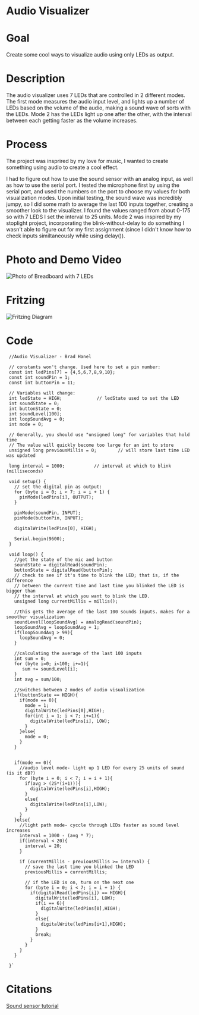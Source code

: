 # Audio Visualizer

# Goal

Create some cool ways to visualize audio using only LEDs as output.

# Description

The audio visualizer uses 7 LEDs that are controlled in 2 different modes. The first mode measures the audio input level, and lights up a number of LEDs based on the volume of the audio, making a sound wave of sorts with the LEDs. Mode 2 has the LEDs light up one after the other, with the interval between each getting faster as the volume increases.

# Process

The project was insprired by my love for music, I wanted to create something using audio to create a cool effect. 

I had to figure out how to use the sound sensor with an analog input, as well as how to use the serial port. I tested the microphone first by using the serial port, and used the numbers on the port to choose my values for both visualization modes. Upon initial testing, the sound wave was incredibly jumpy, so I did some math to average the last 100 inputs together, creating a smoother look to the visualizer. I found the values ranged from about 0-175 so with 7 LEDS I set the interval to 25 units. Mode 2 was inspired by my stoplight project, incorporating the blink-without-delay to do something I wasn't able to figure out for my first assignment (since I didn't know how to check inputs similtaneously while using delay()).

# Photo and Demo Video

![Photo of Breadboard with 7 LEDs](https://i.imgur.com/siibtYA.jpg)

# Fritzing

![Fritzing Diagram](https://i.imgur.com/j9OGAi5.jpg)

# Code

     //Audio Visualizer - Brad Hanel

     // constants won't change. Used here to set a pin number:
     const int ledPins[7] = {4,5,6,7,8,9,10};
     const int soundPin = 1;
     const int buttonPin = 11;

     // Variables will change:
     int ledState = HIGH;             // ledState used to set the LED
     int soundState = 0;
     int buttonState = 0;
     int soundLevel[100];
     int loopSoundAvg = 0; 
     int mode = 0;

     // Generally, you should use "unsigned long" for variables that hold time
     // The value will quickly become too large for an int to store
     unsigned long previousMillis = 0;        // will store last time LED was updated

     long interval = 1000;           // interval at which to blink (milliseconds)

     void setup() {
       // set the digital pin as output:
       for (byte i = 0; i < 7; i = i + 1) {
         pinMode(ledPins[i], OUTPUT);
       }
  
       pinMode(soundPin, INPUT);
       pinMode(buttonPin, INPUT);
  
       digitalWrite(ledPins[0], HIGH);
  
       Serial.begin(9600);
     }

     void loop() {
       //get the state of the mic and button
       soundState = digitalRead(soundPin);
       buttonState = digitalRead(buttonPin);
       // check to see if it's time to blink the LED; that is, if the difference
       // between the current time and last time you blinked the LED is bigger than
       // the interval at which you want to blink the LED.
       unsigned long currentMillis = millis();
  
       //this gets the average of the last 100 sounds inputs. makes for a smoother visualization
       soundLevel[loopSoundAvg] = analogRead(soundPin);
       loopSoundAvg = loopSoundAvg + 1;
       if(loopSoundAvg > 99){
         loopSoundAvg = 0;
       }
  
       //calculating the average of the last 100 inputs
       int sum = 0;
       for (byte i=0; i<100; i+=1){
          sum += soundLevel[i];
       }
       int avg = sum/100;
  
       //switches between 2 modes of audio visualization
       if(buttonState == HIGH){
         if(mode == 0){
           mode = 1;
           digitalWrite(ledPins[0],HIGH);
           for(int i = 1; i < 7; i+=1){
             digitalWrite(ledPins[i], LOW);
           }
         }else{
           mode = 0;
         }
       }

  
       if(mode == 0){
         //audio level mode- light up 1 LED for every 25 units of sound (is it dB?)
         for (byte i = 0; i < 7; i = i + 1){
           if(avg > (25*(i+1))){
             digitalWrite(ledPins[i],HIGH);
           }
           else{
             digitalWrite(ledPins[i],LOW);
           }
         }
       }else{
         //light path mode- cyccle through LEDs faster as sound level increases
         interval = 1000 - (avg * 7);
         if(interval < 20){
           interval = 20;
         }
    
         if (currentMillis - previousMillis >= interval) {
           // save the last time you blinked the LED
           previousMillis = currentMillis;
    
           // if the LED is on, turn on the next one
           for (byte i = 0; i < 7; i = i + 1) {
             if(digitalRead(ledPins[i]) == HIGH){
               digitalWrite(ledPins[i], LOW);
               if(i == 6){
                 digitalWrite(ledPins[0],HIGH);
               }
               else{
                 digitalWrite(ledPins[i+1],HIGH);
               }
               break;
             }
           }
         }
       }
  
     }`
     
# Citations
     
[Sound sensor tutorial](https://randomnerdtutorials.com/guide-for-microphone-sound-sensor-with-arduino/)
